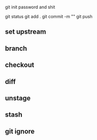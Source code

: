 git init
password and shit 


git status
git add .
git commit -m ""
git push

## set upstream 
## branch

## checkout

## diff

## unstage

## stash

## git ignore

